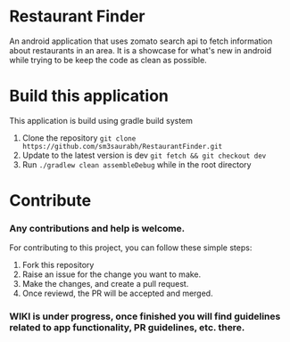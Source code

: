 # Restaurant Finder 
An android application that uses zomato search api to fetch information about restaurants in an area.
It is a showcase for what's new in android while trying to be keep the code as clean as possible.

# Build this application
This application is build using gradle build system
1. Clone the repository `git clone https://github.com/sm3saurabh/RestaurantFinder.git`
2. Update to the latest version is dev `git fetch && git checkout dev`
3. Run `./gradlew clean assembleDebug` while in the root directory

# Contribute
### Any contributions and help is welcome. 

For contributing to this project, you can follow these simple steps:
1. Fork this repository
2. Raise an issue for the change you want to make.
3. Make the changes, and create a pull request.
4. Once reviewd, the PR will be accepted and merged.


### WIKI is under progress, once finished you will find guidelines related to app functionality, PR guidelines, etc. there.

